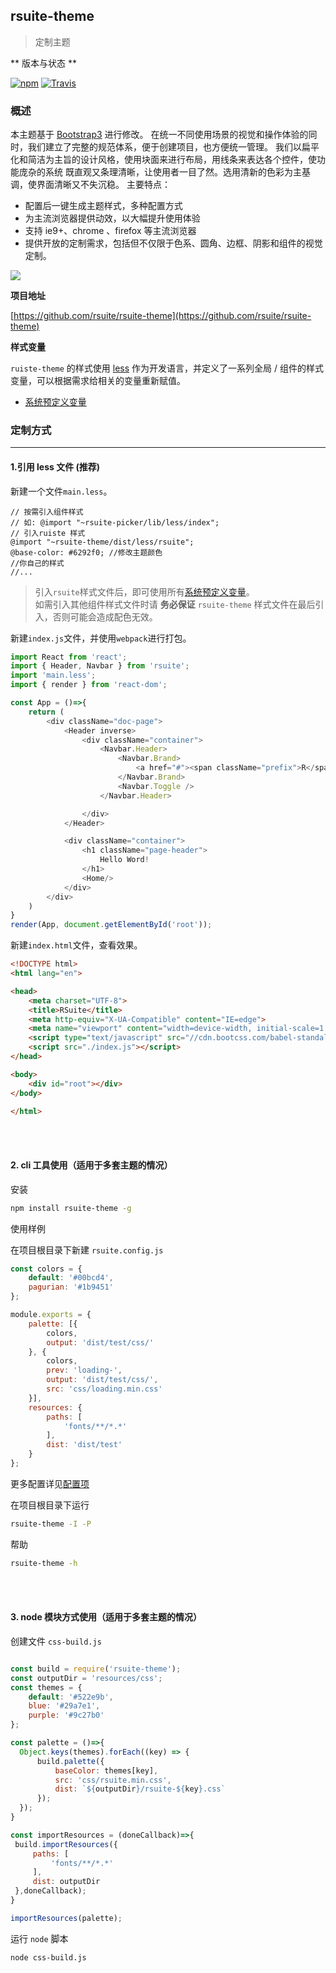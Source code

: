 ## rsuite-theme

> 定制主题

** 版本与状态 **

[![npm][npm-badge]][npm]
[![Travis][build-badge]][build]


### 概述
本主题基于 [Bootstrap3](https://github.com/twbs/bootstrap) 进行修改。
在统一不同使用场景的视觉和操作体验的同时，我们建立了完整的规范体系，便于创建项目，也方便统一管理。
我们以扁平化和简洁为主旨的设计风格，使用块面来进行布局，用线条来表达各个控件，使功能庞杂的系统 既直观又条理清晰，让使用者一目了然。选用清新的色彩为主基调，使界面清晰又不失沉稳。 主要特点：

- 配置后一键生成主题样式，多种配置方式
- 为主流浏览器提供动效，以大幅提升使用体验
- 支持 ie9+、chrome 、firefox 等主流浏览器
- 提供开放的定制需求，包括但不仅限于色系、圆角、边框、阴影和组件的视觉定制。

<image src="http://rsuite.github.io/resources/images/rsuite-preview.png" class="rsuite-theme-preview"/>

**项目地址**

[https://github.com/rsuite/rsuite-theme](https://github.com/rsuite/rsuite-theme)

**样式变量**

`ruiste-theme` 的样式使用 [less](http://less.bootcss.com/) 作为开发语言，并定义了一系列全局 / 组件的样式变量，可以根据需求给相关的变量重新赋值。
- [系统预定义变量][defalut-variables]


### 定制方式
----------

#### 1.引用 less 文件 (**推荐**)
新建一个文件`main.less`。
```less
// 按需引入组件样式
// 如: @import "~rsuite-picker/lib/less/index";
// 引入ruiste 样式
@import "~rsuite-theme/dist/less/rsuite";
@base-color: #6292f0; //修改主题颜色
//你自己的样式
//...
```
> 引入`rsuite`样式文件后，即可使用所有[系统预定义变量][defalut-variables]。</br>
> 如需引入其他组件样式文件时请 **务必保证**  `rsuite-theme` 样式文件在最后引入，否则可能会造成配色无效。

新建`index.js`文件，并使用`webpack`进行打包。

```js
import React from 'react';
import { Header, Navbar } from 'rsuite';
import 'main.less';
import { render } from 'react-dom';

const App = ()=>{
    return (
        <div className="doc-page">
            <Header inverse>
                <div className="container">
                    <Navbar.Header>
                        <Navbar.Brand>
                            <a href="#"><span className="prefix">R</span>Suite</a>
                        </Navbar.Brand>
                        <Navbar.Toggle />
                    </Navbar.Header>

                </div>
            </Header>

            <div className="container">
                <h1 className="page-header">
                    Hello Word!
                </h1>
                <Home/>
            </div>
        </div>
    )
}
render(App, document.getElementById('root'));
```

新建`index.html`文件，查看效果。
```html
<!DOCTYPE html>
<html lang="en">

<head>
    <meta charset="UTF-8">
    <title>RSuite</title>
    <meta http-equiv="X-UA-Compatible" content="IE=edge">
    <meta name="viewport" content="width=device-width, initial-scale=1.0">
    <script type="text/javascript" src="//cdn.bootcss.com/babel-standalone/6.15.0/babel.min.js"></script>
    <script src="./index.js"></script>
</head>

<body>
    <div id="root"></div>
</body>

</html>

```

<br><br>

#### 2. cli 工具使用（适用于多套主题的情况）

安装

```bash
npm install rsuite-theme -g
```

使用样例

在项目根目录下新建 `rsuite.config.js`

```js
const colors = {
    default: '#00bcd4',
    pagurian: '#1b9451'
};

module.exports = {
    palette: [{
        colors,
        output: 'dist/test/css/'
    }, {
        colors,
        prev: 'loading-',
        output: 'dist/test/css/',
        src: 'css/loading.min.css'
    }],
    resources: {
        paths: [
            'fonts/**/*.*'
        ],
        dist: 'dist/test'
    }
};
```

更多配置详见[配置项](https://github.com/rsuite/rsuite-theme/blob/master/README.md#user-content-配置项)

在项目根目录下运行

```bash
rsuite-theme -I -P
```

帮助

```bash
rsuite-theme -h
```
<br><br>

#### 3. node 模块方式使用（适用于多套主题的情况）
创建文件 `css-build.js`
```js

const build = require('rsuite-theme');
const outputDir = 'resources/css';
const themes = {
    default: '#522e9b',
    blue: '#29a7e1',
    purple: '#9c27b0'
};

const palette = ()=>{
  Object.keys(themes).forEach((key) => {
      build.palette({
          baseColor: themes[key],
          src: 'css/rsuite.min.css',
          dist: `${outputDir}/rsuite-${key}.css`
      });
  });
}

const importResources = (doneCallback)=>{
 build.importResources({
     paths: [
         'fonts/**/*.*'
     ],
     dist: outputDir
 },doneCallback);
}

importResources(palette);
```

运行 `node` 脚本

```bash
node css-build.js
```



[defalut-variables]:https://github.com/rsuite/rsuite-theme/blob/master/src/less/variables.less

[npm-badge]: https://img.shields.io/npm/v/rsuite-theme.svg
[npm]: https://www.npmjs.com/package/rsuite-theme

[build-badge]: https://travis-ci.org/rsuite/rsuite-theme.svg?branch=next
[build]: https://travis-ci.org/rsuite/rsuite-theme

